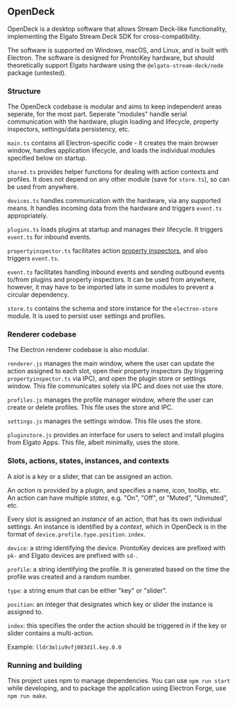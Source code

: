 ## OpenDeck

OpenDeck is a desktop software that allows Stream Deck-like functionality, implementing the Elgato Stream Deck SDK for cross-compatibility.

The software is supported on Windows, macOS, and Linux, and is built with Electron. The software is designed for ProntoKey hardware, but should theoretically support Elgato hardware using the `@elgato-stream-deck/node` package (untested).

### Structure

The OpenDeck codebase is modular and aims to keep independent areas seperate, for the most part. Seperate "modules" handle serial communication with the hardware, plugin loading and lifecycle, property inspectors, settings/data persistency, etc.

`main.ts` contains all Electron-specific code - it creates the main browser window, handles application lifecycle, and loads the individual modules specified below on startup.

`shared.ts` provides helper functions for dealing with action contexts and profiles. It does not depend on any other module (save for `store.ts`), so can be used from anywhere.

`devices.ts` handles communication with the hardware, via any supported means. It handles incoming data from the hardware and triggers `event.ts` appropriately.

`plugins.ts` loads plugins at startup and manages their lifecycle. It triggers `event.ts` for inbound events.

`propertyinspector.ts` facilitates action [property inspectors](https://docs.elgato.com/sdk/plugins/property-inspector), and also triggers `event.ts`.

`event.ts` facilitates handling inbound events and sending outbound events to/from plugins and property inspectors. It can be used from anywhere, however, it may have to be imported late in some modules to prevent a circular dependency.

`store.ts` contains the schema and store instance for the `electron-store` module. It is used to persist user settings and profiles.

### Renderer codebase

The Electron renderer codebase is also modular.

`renderer.js` manages the main window, where the user can update the action assigned to each slot, open their property inspectors (by triggering `propertyinspector.ts` via IPC), and open the plugin store or settings window. This file communicates solely via IPC and does not use the store.

`profiles.js` manages the profile manager window, where the user can create or delete profiles. This file uses the store and IPC.

`settings.js` manages the settings window. This file uses the store.

`pluginstore.js` provides an interface for users to select and install plugins from Elgato Apps. This file, albeit minimally, uses the store.

### Slots, actions, states, instances, and contexts

A *slot* is a key or a slider, that can be assigned an action.

An *action* is provided by a plugin, and specifies a name, icon, tooltip, etc. An action can have multiple *states*, e.g. "On", "Off", or "Muted", "Unmuted", etc.

Every slot is assigned an *instance* of an action, that has its own individual settings. An instance is identified by a *context*, which in OpenDeck is in the format of `device.profile.type.position.index`.

`device`: a string identifying the device. ProntoKey devices are prefixed with `pk-` and Elgato devices are prefixed with `sd-`.

`profile`: a string identifying the profile. It is generated based on the time the profile was created and a random number.

`type`: a string enum that can be either "key" or "slider".

`position`: an integer that designates which key or slider the instance is assigned to.

`index`: this specifies the order the action should be triggered in if the key or slider contains a multi-action.

Example: `lldr3mliu9vfj083d1l.key.0.0`

### Running and building

This project uses npm to manage dependencies. You can use `npm run start` while developing, and to package the application using Electron Forge, use `npm run make`.